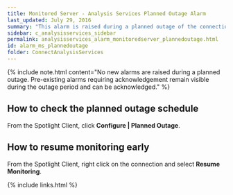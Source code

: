 ```yaml
---
title: ﻿Monitored Server - Analysis Services Planned Outage Alarm
last_updated: July 29, 2016
summary: "This alarm is raised during a planned outage of the connection. Spotlight will resume monitoring the service at the end of the planned outage period."
sidebar: c_analysisservices_sidebar
permalink: analysisservices_alarm_monitoredserver_plannedoutage.html
id: alarm_ms_plannedoutage
folder: ConnectAnalysisServices
---
```



{% include note.html content="No new alarms are raised during a planned outage. Pre-existing alarms requiring acknowledgement remain visible during the outage period and can be acknowledged." %}


## How to check the planned outage schedule

From the Spotlight Client, click **Configure \| Planned Outage**.

## How to resume monitoring early

From the Spotlight Client, right click on the connection and select **Resume Monitoring**.



{% include links.html %}
